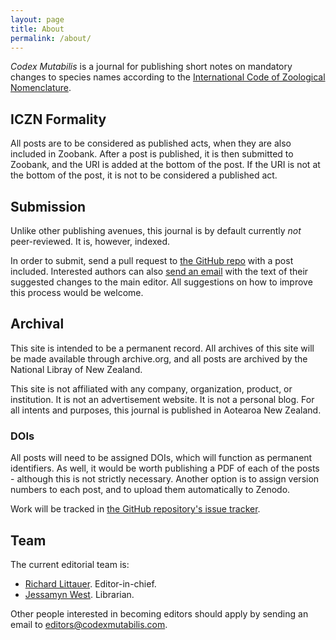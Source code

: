 ```yaml
---
layout: page
title: About
permalink: /about/
---
```


*Codex Mutabilis* is a journal for publishing short notes on mandatory changes to species names according to the [International Code of Zoological Nomenclature](https://www.iczn.org/).

## ICZN Formality

All posts are to be considered as published acts, when they are also included in Zoobank. After a post is published, it is then submitted to Zoobank, and the URI is added at the bottom of the post. If the URI is not at the bottom of the post, it is not to be considered a published act.

## Submission

Unlike other publishing avenues, this journal is by default currently *not* peer-reviewed. It is, however, indexed.

In order to submit, send a pull request to [the GitHub repo](https://github.com/RichardLitt/codexmutabilis.com/) with a post included. Interested authors can also [send an email](mailto:editors@codexmutabilis.com) with the text of their suggested changes to the main editor. All suggestions on how to improve this process would be welcome.

## Archival

This site is intended to be a permanent record. All archives of this site will be made available through archive.org, and all posts are archived by the National Libray of New Zealand.

This site is not affiliated with any company, organization, product, or institution. It is not an advertisement website. It is not a personal blog. For all intents and purposes, this journal is published in Aotearoa New Zealand.

### DOIs

All posts will need to be assigned DOIs, which will function as permanent identifiers. As well, it would be worth publishing a PDF of each of the posts - although this is not strictly necessary. Another option is to assign version numbers to each post, and to upload them automatically to Zenodo.

Work will be tracked in [the GitHub repository's issue tracker](https://github.com/RichardLitt/codexmutabilis.com/issues).

## Team

The current editorial team is:

* [Richard Littauer](https://burntfen.com). Editor-in-chief.
* [Jessamyn West](https://en.wikipedia.org/wiki/Jessamyn_West_(librarian)). Librarian.

Other people interested in becoming editors should apply by sending an email to [editors@codexmutabilis.com](mailto:editors@codexmutabilis.com).

